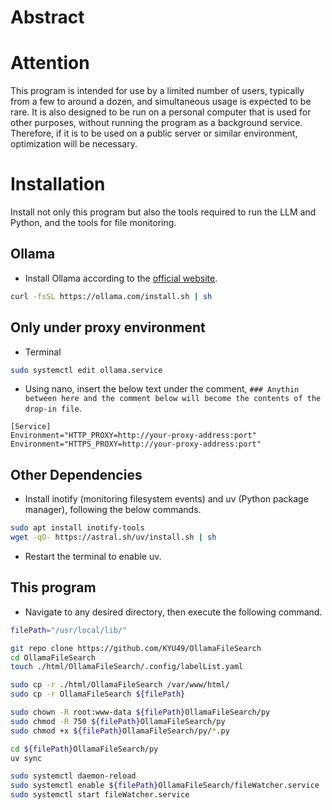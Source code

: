 # Abstract


# Attention
This program is intended for use by a limited number of users, typically from a few to around a dozen, and simultaneous usage is expected to be rare. It is also designed to be run on a personal computer that is used for other purposes, without running the program as a background service. Therefore, if it is to be used on a public server or similar environment, optimization will be necessary.

# Installation
Install not only this program but also the tools required to run the LLM and Python, and the tools for file monitoring.

## Ollama
* Install Ollama according to the [official website](https://ollama.com/download/linux).
```bash
curl -fsSL https://ollama.com/install.sh | sh
```

## Only under proxy environment
* Terminal
```bash
sudo systemctl edit ollama.service
```
* Using nano, insert the below text under the comment, `### Anythin between here and the comment below will become the contents of the drop-in file`.
```
[Service]
Environment="HTTP_PROXY=http://your-proxy-address:port"
Environment="HTTPS_PROXY=http://your-proxy-address:port"
```

## Other Dependencies
* Install inotify (monitoring filesystem events) and uv (Python package manager), following the below commands.
```bash
sudo apt install inotify-tools
wget -qO- https://astral.sh/uv/install.sh | sh
```
* Restart the terminal to enable uv.

## This program
* Navigate to any desired directory, then execute the following command. 
```bash
filePath="/usr/local/lib/"

git repo clone https://github.com/KYU49/OllamaFileSearch
cd OllamaFileSearch
touch ./html/OllamaFileSearch/.config/labelList.yaml

sudo cp -r ./html/OllamaFileSearch /var/www/html/
sudo cp -r OllamaFileSearch ${filePath}

sudo chown -R root:www-data ${filePath}OllamaFileSearch/py
sudo chmod -R 750 ${filePath}OllamaFileSearch/py
sudo chmod +x ${filePath}OllamaFileSearch/py/*.py

cd ${filePath}OllamaFileSearch/py
uv sync

sudo systemctl daemon-reload
sudo systemctl enable ${filePath}OllamaFileSearch/fileWatcher.service
sudo systemctl start fileWatcher.service

```

